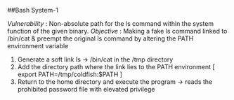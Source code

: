 ##Bash System-1


*Vulnerability* : Non-absolute path for the ls command within the system function of the given binary.
*Objective* : Making a fake ls command linked to /bin/cat & preempt the original ls command by altering the PATH environment variable

1. Generate a soft link ls -> /bin/cat in the /tmp directory
2. Add the directory path where the link lies to the PATH environment [ export PATH=/tmp/coldfish:$PATH ]
3. Return to the home directory and execute the program -> reads the prohibited password file with elevated privilege
